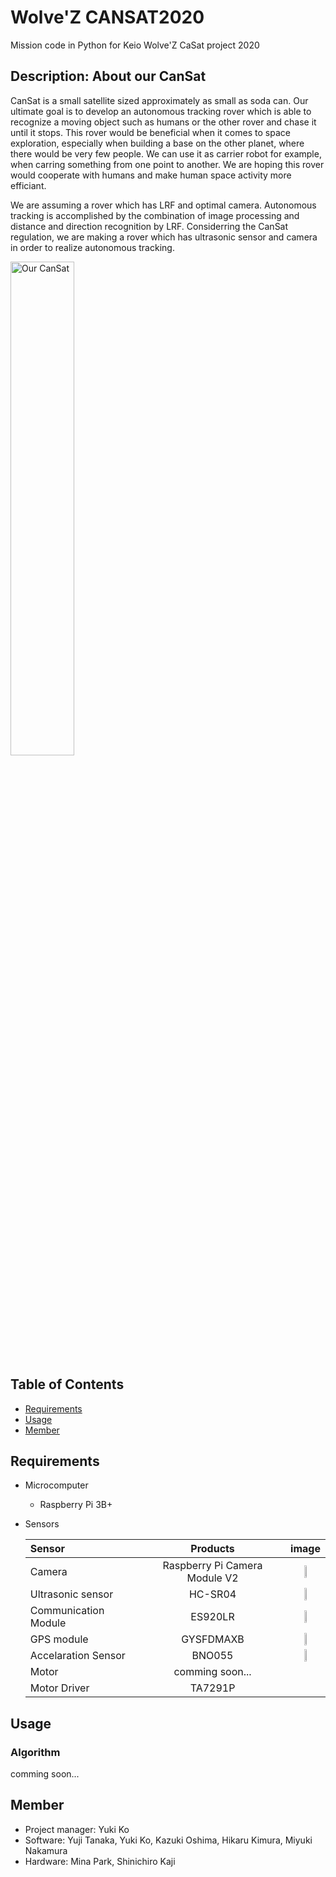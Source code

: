 # Wolve'Z CANSAT2020
Mission code in Python for Keio Wolve'Z CaSat project 2020

## Description: About our CanSat
  CanSat is a small satellite sized approximately as small as soda can.
  Our ultimate goal is to develop an autonomous tracking rover which is able to recognize a moving object such as humans or the other rover and chase it until it stops. This rover would be beneficial when it comes to space exploration, especially when building a base on the other planet, where there would be very few people. We can use it as carrier robot for example, when carring something from one point to another. We are hoping this rover would cooperate with humans and make human space activity more efficiant.
  
  We are assuming a rover which has LRF and optimal camera. Autonomous tracking is accomplished by the combination of image processing and distance and direction recognition by LRF. Considerring the CanSat regulation, we are making a rover which has ultrasonic sensor and camera in order to realize autonomous tracking.

<div align="left">
<img src="https://user-images.githubusercontent.com/57528969/90110593-6fd8ee80-dd88-11ea-88c2-6b1f03e266d6.png" width="45%" title="Our CanSat">
</div>

## Table of Contents
- [Requirements](#Requirements)
- [Usage](#usage)
- [Member](#Member)

## Requirements
- Microcomputer
  - Raspberry Pi 3B+
- Sensors
    
    |**Sensor**|**Products**|**image**|
    |:---|:---:|:---:|
    |Camera|Raspberry Pi Camera Module V2|<img src="https://user-images.githubusercontent.com/57528969/90113840-dfe97380-dd8c-11ea-8b1c-cac55b4aa5ee.png" width="20%">|
    |Ultrasonic sensor|HC-SR04|<img src="https://user-images.githubusercontent.com/57528969/90114204-5e461580-dd8d-11ea-905c-53ee51d420ab.pn" width="20%">|
    |Communication Module|ES920LR|<img src="https://user-images.githubusercontent.com/57528969/90114355-92b9d180-dd8d-11ea-8565-76540eea0920.png" width="20%">|
    |GPS module|GYSFDMAXB|<img src="https://user-images.githubusercontent.com/57528969/90114335-89c90000-dd8d-11ea-82d3-70ab748fa5f2.png" width="20%">|
    |Accelaration Sensor|BNO055|<img src="https://user-images.githubusercontent.com/57528969/90114534-ce549b80-dd8d-11ea-81fd-3569fe0b1477.png" width="20%">|
    |Motor|comming soon...||
    |Motor Driver|TA7291P||

## Usage
### Algorithm
comming soon... 

## Member
- Project manager: 
  Yuki Ko
- Software: 
  Yuji Tanaka, Yuki Ko, Kazuki Oshima, Hikaru Kimura, Miyuki Nakamura
- Hardware: 
  Mina Park, Shinichiro Kaji
